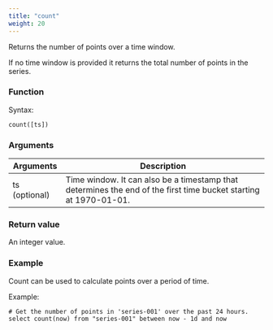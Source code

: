 ```yaml
---
title: "count"
weight: 20
---
```


Returns the number of points over a time window.

If no time window is provided it returns the total number of points in the series.

### Function

Syntax:

    count([ts])

### Arguments

 Arguments   | Description
 ----------- | -----------
 ts (optional) | Time window. It can also be a timestamp that determines the end of the first time bucket starting at 1970-01-01.

### Return value

An integer value.

### Example

Count can be used to calculate points over a period of time.

Example:

    # Get the number of points in 'series-001' over the past 24 hours.
    select count(now) from "series-001" between now - 1d and now
